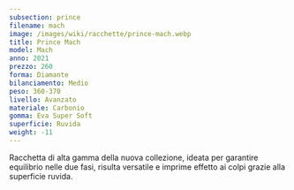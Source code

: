 ```yaml
---
subsection: prince
filename: mach
image: /images/wiki/racchette/prince-mach.webp
title: Prince Mach
model: Mach
anno: 2021
prezzo: 260
forma: Diamante
bilanciamento: Medio
peso: 360-370
livello: Avanzato
materiale: Carbonio
gomma: Eva Super Soft
superficie: Ruvida
weight: -11
---
```

Racchetta di alta gamma della nuova collezione, ideata per garantire equilibrio nelle due fasi, risulta versatile e imprime effetto ai colpi grazie alla superficie ruvida.